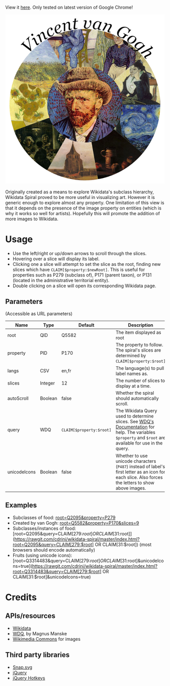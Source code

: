 View it [here](https://rawgit.com/cdrini/wikidata-spiral/master/index.html). 
Only tested on latest version of Google Chrome!

![Demo image](https://raw.githubusercontent.com/cdrini/wikidata-spiral/master/imgs/Created%20by%20van%20Gogh.png)

Originally created as a means to explore Wikidata's subclass hierarchy, Wikidata Spiral proved to be more useful in visualizing art. However it is generic enough to explore almost any property. One limitation of this view is that it depends on the presence of the image property on entities (which is why it works so well for artists). Hopefully this will promote the addition of more images to Wikidata.

# Usage
* Use the left/right or up/down arrows to scroll through the slices. 
* Hovering over a slice will display its label.
* Clicking one a slice will attempt to set the slice as the root, finding new slices which have ``CLAIM[$property:$newRoot]``. This is useful for properties such as P279 (subclass of), P171 (parent taxon), or P131 (located in the administrative territorial entity).
* Double clicking on a slice will open its corresponding Wikidata page.

## Parameters
(Accessible as URL parameters)

Name          | Type          | Default                    | Description
------------- | ------------- | -------------------------- | -------------
root          | QID           | Q5582                      | The item displayed as root
property      | PID           | P170                       | The property to follow. The spiral's slices are determined by ``CLAIM[$property:$root]``
langs         | CSV           | en,fr                      | The language(s) to pull label names as.
slices        | Integer       | 12                         | The number of slices to display at a time.
autoScroll    | Boolean       | false                      | Whether the spiral should automatically scroll.
query         | WDQ           | ``CLAIM[$property:$root]`` | The Wikidata Query used to determine slices. See [WDQ's Documentation](https://wdq.wmflabs.org/api_documentation.html) for help. The variables ``$property`` and ``$root`` are available for use in the query.
unicodeIcons  | Boolean       | false                      | Whether to use unicode characters (``P487``) instead of label's first letter as an icon for each slice. Also forces the letters to show above images.

## Examples
* Subclasses of food: [root=Q2095&property=P279](https://rawgit.com/cdrini/wikidata-spiral/master/index.html?root=Q2095&property=P279)
* Created by van Gogh: [root=Q5582&property=P170&slices=9](https://rawgit.com/cdrini/wikidata-spiral/master/index.html?root=Q5582&property=P170&slices=9)
* Subclasses/instances of food: [root=Q2095&query=CLAIM[279:$root] OR CLAIM[31:$root]](https://rawgit.com/cdrini/wikidata-spiral/master/index.html?root=Q2095&query=CLAIM[279:$root] OR CLAIM[31:$root]) (most browsers should encode automatically)
* Fruits (using unicode icons):
[root=Q3314483&query=CLAIM[279:$root] OR CLAIM[31:$root]&unicodeIcons=true](https://rawgit.com/cdrini/wikidata-spiral/master/index.html?root=Q3314483&query=CLAIM[279:$root] OR CLAIM[31:$root]&unicodeIcons=true)

# Credits

## APIs/resources
* [Wikidata](https://www.wikidata.org/w/api.php)
* [WDQ](https://wdq.wmflabs.org/), by Magnus Manske
* [Wikimedia Commons](https://commons.wikimedia.org/w/api.php) for images

## Third party libraries
* [Snap.svg](https://github.com/adobe-webplatform/Snap.svg)
* [jQuery](https://github.com/jquery/jquery)
* [jQuery Hotkeys](https://github.com/jeresig/jquery.hotkeys)